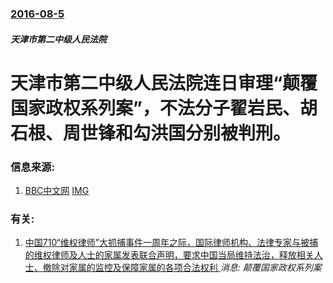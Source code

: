 ### [2016-08-5](/news/2016/08/5/index.md)

##### 天津市第二中级人民法院
# 天津市第二中级人民法院连日审理“颠覆国家政权系列案”，不法分子翟岩民、胡石根、周世锋和勾洪国分别被判刑。 




### 信息来源:

1. [BBC中文网](http://www.bbc.com/zhongwen/simp/china/2016/08/160805_china_activist_gou_jianguo) [IMG](https://ichef.bbci.co.uk/news/ws/1024/branded_zhongwen/worldservice/live/assets/images/2016/08/05/160805071547_gou_hongguo__512x288_bbcchinese_nocredit.jpg)

### 有关:

1. [中国710“维权律师”大抓捕事件一周年之际，国际律师机构、法律专家与被捕的维权律师及人士的家属发表联合声明，要求中国当局维持法治，释放相关人士、撤除对家属的监控及保障家属的各项合法权利 ](/zh/news/2016/07/9/中国710-维权律师-大抓捕事件一周年之际-国际律师机构-法律专家与被捕的维权律师及人士的家属发表联合声明-要求中国当局.md) _消息: 颠覆国家政权系列案_
